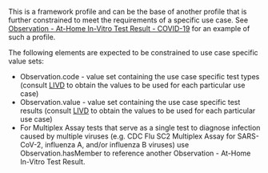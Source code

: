 This is a framework profile and can be the base of another profile that is further constrained to meet the requirements of a specific use case. See [Observation - At-Home In-Vitro Test Result - COVID-19](StructureDefinition-Observation-at-home-in-vitro-test-result-covid.html) for an example of such a profile. 

The following elements are expected to be constrained to use case specific value sets:
* Observation.code - value set containing the use case specific test types (consult [LIVD](https://www.cdc.gov/csels/dls/livd-codes.html) to obtain the values to be used for each particular use case)
* Observation.value - value set containing the use case specific test results (consult [LIVD](https://www.cdc.gov/csels/dls/livd-codes.html) to obtain the values to be used for each particular use case)
* For Multiplex Assay tests that serve as a single test to diagnose infection caused by multiple viruses (e.g. CDC Flu SC2 Multiplex Assay for SARS-CoV-2, influenza A, and/or influenza B viruses) use Observation.hasMember to reference another Observation - At-Home In-Vitro Test Result.